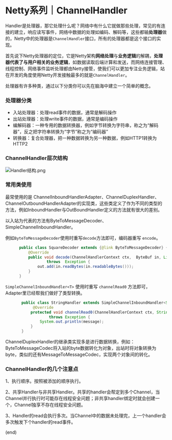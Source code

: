 
# Netty系列｜ChannelHandler

Handler是处理器，那它处理什么呢？网络中有什么它就做那些处理，常见的有连接的建立，响应读写事件，网络中数据的处理如编码、解码等，这些都输**处理器**做的，Netty中的处理器是`ChannelHandler`接口，所有的处理器都是这个接口的实现。



首先说下Netty处理器的定位，它是Netty架构**网络处理**与**业务逻辑**的解耦，**处理器代表了与用户相关的业务逻辑**，如数据读取后端计算和发送，而网络连接管理、线程控制、网络事件监听处理都由Netty接管，使我们可以更加专注业务逻辑，站在开发的角度使用Netty开发接触最多的就是`ChannelHandler`。



处理器有许多种类，通过以下分类你可以先在脑海中建立一个简单的概念。



### 处理器分类

- 入站处理器：处理read事件的数据，通常是解码操作
- 出站处理器：处理write事件的数据，通常是编码操作
- 编解码器：一种专用的数据转换器，例如字节转换为字符串，称之为“解码器”，反之把字符串转换为“字节”称之为“编码器”
- 转换器：复合处理器，把一种数据转换为另一种数据，例如HTTP1转换为HTTP2



### ChannelHandler层次结构

![Handler结构.png](https://oss.elltor.com/uploads/2021/Handler%E7%BB%93%E6%9E%84_1638366848504.png)

### 常用类使用

最常使用的是 ChannelInboundHandlerAdapter、ChannelDuplexHandler、ChannelOutboundHandlerAdapter的实现类，这些类定义了作为不同的类型的方法，例如InboundHandler与OutBoundHandler定义的方法就有很大的差别。



以入站为代表的方法有ByteToMessageDecoder、SimpleChannelInboundHandler。



例如`ByteToMessageDecoder`使用时重写`decode`方法即可，编码器重写 `encode`。

```java
      public class SquareDecoder extends {@link ByteToMessageDecoder} {
          @Override
          public void decode(ChannelHandlerContext ctx,  ByteBuf in, List<Object> out)
                  throws  Exception {
              out.add(in.readBytes(in.readableBytes()));
          }
      }
```



`SimpleChannelInboundHandler<T>` 使用时重写 `channelRead0` 方法即可，Adapter里已经帮我们做好了类型转换。

```java
       public class StringHandler extends SimpleChannelInboundHandler<String> {
            @Override
           protected void channelRead0(ChannelHandlerContext ctx, String message)
                   throws Exception {
               System.out.println(message);
           }
       }
```



ChannelDuplexHandler的继承类实现多是进行数据转换，例如：ByteToMessageCodec将入站的byte数据转化为对象，出站时将对象转换为byte，类似的还有MessageToMessageCodec，实现两个对象间的转化。





### ChannelHandler的几个注意点



1、执行顺序。按照被添加的顺序执行。

2、共享Handler与非共享Handler。共享的handler会帮定到多个Channel，当Channel并行执行时可能存在线程安全问题；非共享handler绑定时就会创建一个，Channel独享不存在线程安全问题。

3、Handler的read会执行多次。当Channel中的数据未处理完，上一个handler会多次触发下个handler的read事件。


(end)

